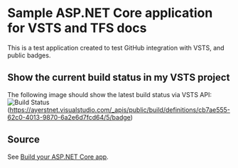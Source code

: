 # Sample ASP.NET Core application for VSTS and TFS docs
This is a test application created to test GitHub integration with VSTS, and public badges.

## Show the current build status in my VSTS project
The following image should show the latest build status via VSTS API:
![Build Status](https://ayerstnet.visualstudio.com/_apis/public/build/definitions/cb7ae555-62c0-4013-9870-6a2e6d7fcd64/5/badge)(https://ayerstnet.visualstudio.com/_apis/public/build/definitions/cb7ae555-62c0-4013-9870-6a2e6d7fcd64/5/badge)

## Source
See [Build your ASP.NET Core app](https://docs.microsoft.com/en-us/vsts/build-release/apps/aspnet/build-aspnet-core).

